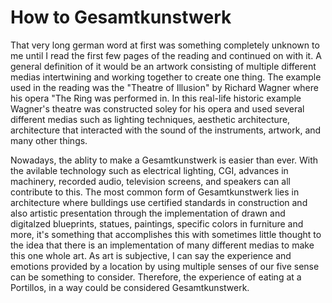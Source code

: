 # How to Gesamtkunstwerk

That very long german word at first was something completely unknown to me until I read the first few pages of the reading and continued on with it. A general definition of it would be an artwork consisting of multiple different medias intertwining and working together to create one thing. The example used in the reading was the "Theatre of Illusion" by Richard Wagner where his opera "The Ring was performed in. In this real-life historic example Wagner's theatre was constructed soley for his opera and used several different medias such as lighting techniques, aesthetic architecture, architecture that interacted with the sound of the instruments, artwork, and many other things. 

Nowadays, the ablity to make a Gesamtkunstwerk is easier than ever. With the avilable technology such as electrical lighting, CGI, advances in machinery, recorded audio, television screens, and speakers can all contribute to this. The most common form of Gesamtkunstwerk lies in architecture where bulldings use certified standards in construction and also artistic presentation  through the implementation of drawn and digitalzed blueprints, statues, paintings, specific colors in furniture and more, it's something that accomplishes this with sometimes little thought to the idea that there is an implementation of many different medias to make this one whole art.  As art is subjective, I can say the experience and emotions provided by a location by using multiple senses of our five sense can be something to consider. Therefore, the experience of eating at a Portillos, in a way could be considered Gesamtkunstwerk.

<!-- Art is all around us, even when we're not looking for it. -->
